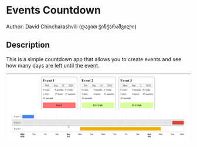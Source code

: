 # Events Countdown
Author: David Chincharashvili (დავით ჭინჭარაშვილი)
## Description
This is a simple countdown app that allows you to create events and see how many days are left until the event.

![Events Countdown](./demo.png)
